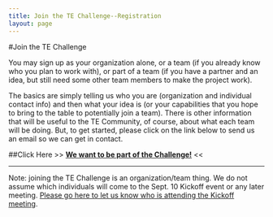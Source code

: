 ```yaml
---
title: Join the TE Challenge--Registration
layout: page
---
```

#Join the TE Challenge

You may sign up as your organization alone, or a team (if you already know who you plan to work with), or part of a team (if you have a partner and an idea, but still need some other team members to make the project work).

The basics are simply telling us who you are (organization and individual contact info) and then what your idea is (or your capabilities that you hope to bring to the table to potentially join a team). There is other information that will be useful to the TE Community, of course, about what each team will be doing. But, to get started, please click on the link below to send us an email so we can get in contact. 

##Click Here >> __<a href="mailto:david.holmberg@nist.gov ?subject=TEChallenge--Sign us up! &body=Hi David,%0A%0AOur organization would like to sign up to participate in the TE Challenge. Here is the basic information. %0A%0AThanks,%0AYour name%0AYour phone%0AYour organization%0AYour idea/capability" >We want to be part of the Challenge!</a>__ <<

____
Note: joining the TE Challenge is an organization/team thing. We do not assume which individuals will come to the Sept. 10 Kickoff event or any later meeting. [Please go here to let us know who is attending the Kickoff meeting](https://www-s.nist.gov/CRS/conf_disclosure.cfm?&conf_id=8534).